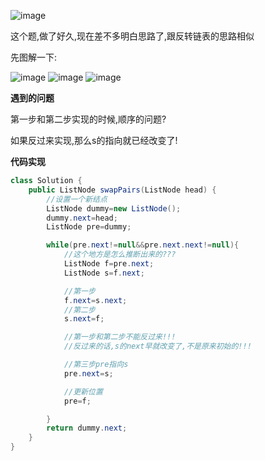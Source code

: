 ![image](https://user-images.githubusercontent.com/62934005/126598536-5a6734c8-7713-4f33-81ed-cf640ad0cf36.png)


这个题,做了好久,现在差不多明白思路了,跟反转链表的思路相似


先图解一下:

![image](https://user-images.githubusercontent.com/62934005/126598688-1ca94524-296d-432a-9a4d-8b4862ed17c3.png)
![image](https://user-images.githubusercontent.com/62934005/126598719-c389d8d2-4360-46b5-94ef-0e1b91d32048.png)
![image](https://user-images.githubusercontent.com/62934005/126598729-5d96c9b2-af5c-482c-8585-ffdd00a2018c.png)


**遇到的问题**

第一步和第二步实现的时候,顺序的问题?

如果反过来实现,那么s的指向就已经改变了!



**代码实现**

```java
class Solution {
    public ListNode swapPairs(ListNode head) {
        //设置一个新结点
        ListNode dummy=new ListNode();
        dummy.next=head;
        ListNode pre=dummy;

        while(pre.next!=null&&pre.next.next!=null){
            //这个地方是怎么推断出来的???
            ListNode f=pre.next;
            ListNode s=f.next;

            //第一步
            f.next=s.next;
            //第二步
            s.next=f;

            //第一步和第二步不能反过来!!!
            //反过来的话,s的next早就改变了,不是原来初始的!!!

            //第三步pre指向s
            pre.next=s;

            //更新位置
            pre=f;

        }
        return dummy.next;
    }
}
```
